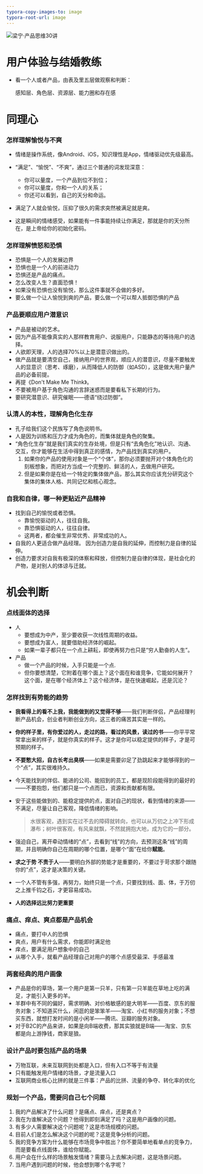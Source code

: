 ```yaml
---
typora-copy-images-to: image
typora-root-url: image
---
```


![梁宁·产品思维30讲](/梁宁·产品思维30讲.jpg)

# 用户体验与结婚教练

* 看一个人或者产品，由表及里五层做观察和判断：

  感知层、角色层、资源层、能力圈和存在感

# 同理心

### 怎样理解愉悦与不爽

* 情绪是操作系统，像Android、iOS，知识理性是App，情绪驱动优先级最高。
* “满足”、“愉悦”、“不爽”，通过三个普通的词发现深意：
  * 你可以量度，一个产品到位不到位；
  * 你可以量度，你和一个人的关系；
  * 你还可以看到，自己的天分和命运。


* 满足了人就会愉悦，压抑了很久的需求突然被满足就是爽。
* 这是瞬间的情绪感受，如果能有一件事能持续让你满足，那就是你的天分所在，是上帝给你的初始化密码。


### 怎样理解愤怒和恐惧

* 恐惧是一个人的发展边界
* 恐惧也是一个人的前进动力
* 恐惧还是产品的痛点。
* 怎么改变人生？直面恐惧！
* 如果没有恐惧也没有愉悦，那么这件事就不会做的多好。
* 要么做一个让人愉悦到爽的产品，要么做一个可以帮人抵御恐惧的产品


### 产品要顺应用户潜意识

* 产品是被动的艺术。
* 因为产品不能像真实的人那样教育用户、说服用户，只能静态的等待用户的选择。
* 人欲即天理，人的选择70%以上是潜意识做出的。
* 做产品就是要清空自己，接纳用户的世界观，顺应人的潜意识，尽量不要触发人的显意识（思考、琢磨），从而降低人的防御（如ASD），这是做大用户量产品的必备前提。
* 再提《Don't Make Me Think》。
* 不要被用户基于角色沟通的言辞迷惑而是要看私下长期的行为。
* 要研究潜意识、研究催眠——德语“绕过防御”。


### 认清人的本性，理解角色化生存

* 孔子给我们这个民族写了角色说明书。
* 人是因为训练和压力才成为角色的，而集体就是角色的聚集。
* “角色化生存”就是我们真实的生存处境，但是只有“去角色化”地认识、沟通、交互，你才能够在生活中得到真正的感情，为产品找到真实的用户。
  1. 如果你的产品的使用对象是一个“个体”，那你必须要抛开对个体角色化的刻板想象，而把对方当成一个完整的、鲜活的人，去做用户研究。
  2. 但是如果你是在给一个特定的集体做产品，那么其实你应该充分研究这个集体的集体人格、共同记忆和核心观念。


### 自我和自律，哪一种更贴近产品精神

* 找到自己的愉悦或者恐惧。
  - 靠愉悦驱动的人，往往自我。
  - 靠恐惧驱动的人，往往自律。
  - 这两者，都会催生非常优秀、非常成功的人。
* 自我的人更适合做产品经理。 因为创造力是自我的延伸，而控制力是自律的延伸。
* 创造力要求对自我有极深的体察和释放，但控制力是自律的体现，是社会化的产物，是对别人的体谅与迁就。


# 机会判断

### 点线面体的选择

* 人
  * 要想成为中产，至少要收获一次线性周期的收益。
  * 要想成为富人，就要借助经济体的崛起。
  * 如果一辈子都只在一个点上耕耘，即使再努力也只是“穷人勤奋的人生”。
* 产品
  * 做一个产品的时候，入手只能是一个点.
  * 但你要想清楚，它附着在哪个面上？这个面在和谁竞争，它能如何展开？这个面，是在哪个经济体上？这个经济体，是在快速崛起，还是沉沦？

### 怎样找到有势能的趋势

* **我看得上的看不上我，我能做到的又觉得不够**——我们判断伴侣，产品经理判断产品机会，创业者判断创业方向，这三者的痛苦其实是一样的。

* **你的样子里，有你爱过的人，走过的路，看过的风景，读过的书**——你平平常常拿出来的样子，就是你真实的样子。这才是你可以稳定提供的样子，才是可预期的样子。

* **不要憋大招，自古长考出臭棋**——如果是需要卯足了劲跳起来才能够得到的一个“点”，其实很难持久。

* 今天能找到的伴侣、能进的公司、能招到的员工，都是现阶段能得到的最好的——不要抱怨，他们都只是一个点而已，资源和贡献都有限。

* 安于这些能做到的、能稳定提供的点，面对自己的现状，看到情绪的来源——不满足，尽量让自己客观，降低情绪的影响。

  > 水很客观，遇到实在过不去的障碍就转向，也可以从万仞之上冲下形成瀑布；树叶很客观，有风来就飘，不然就拥抱大地，成为它的一部分。

* 强迫自己，离开牵动情绪的“点”，去看到“线”的方向，去预测这条“线”的周期，并且明确你自己在周期的哪个位置，是哪个“面”在给你**赋能**。

* **求之于势 不责于人**——要明白外部的势能才是重要的，不要过于苛求那个跟随你的“点”，这才是决策的关键。

* 一个人不管有多强，再努力，始终只是一个点，只要找到线、面、体，于万仞之上推千钧之石，才更容易成功。

* **人的选择远比努力更重要**


### 痛点、痒点、爽点都是产品机会

* 痛点，要打中人的恐惧
* 爽点，用户有什么需求，你能即时满足他
* 痒点，要满足用户想象中的自己
* 从哪个入手，就看产品经理自己对用户的哪个点感受最深、手感最准

### 两套经典的用户画像

* 产品是你的草场，第一个用户是第一只羊，只有第一只羊能在草地上吃的满足，才能引入更多的羊。
* 羊群中有不同的偏好，需求明确、对价格敏感的是大明羊——百度、京东的服务对象；不知道买什么，闲逛的是笨笨羊——淘宝、小红书的服务对象；不想买东西，就想打发时间的是小闲羊——腾讯、豆瓣的服务对象。
* 对于B2C的产品来讲，如果是向B端收费，那其实狼就是B端——淘宝、京东都是向上游挣钱，商家是狼。

### 设计产品时要包括产品的场景

* 万物互联，未来互联网到处都是入口，但有入口不等于有流量
* 只有能触发用户情绪的场景，才是流量入口
* 互联网商业核心比拼的就是三件事：产品的比拼、流量的争夺、转化率的优化

### 规划一个产品，需要问自己七个问题

1. 我的产品解决了什么问题？是痛点、痒点，还是爽点？
2. 我在为谁解决这个问题？他得到即刻满足了吗？这是用户画像的问题。
3. 有多少人需要解决这个问题呢？这是市场规模的问题。
4. 目前人们是怎么解决这个问题的呢？这是竞争分析的问题。
5. 我的竞争方案为什么能够在市场竞争中胜出？你不要简单地看单点的竞争力，而是要看点线面体，谁给你赋能。
6. 用户会在什么样的场景触发情绪？需要马上去解决问题，这是场景问题。
7. 当用户遇到问题的时候，他会想到哪个名字呢？

